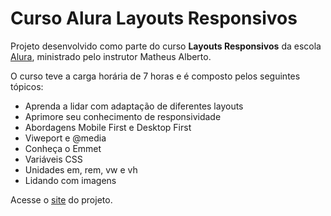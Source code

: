 # Curso Alura Layouts Responsivos

<p>Projeto desenvolvido como parte do curso <b>Layouts Responsivos</b> da escola <a href="https://www.alura.com.br/">Alura</a>, ministrado pelo instrutor Matheus Alberto.</p>
<p>O curso teve a carga horária de 7 horas e é composto pelos seguintes tópicos:</p>
<ul>
<li>Aprenda a lidar com adaptação de diferentes layouts</li>
<li>Aprimore seu conhecimento de responsividade</li>
<li>Abordagens Mobile First e Desktop First</li>
<li>Viweport e @media</li>
<li>Conheça o Emmet</li>
<li>Variáveis CSS</li>
<li>Unidades em, rem, vw e vh</li>
<li>Lidando com imagens</li>
</ul>
<p>Acesse o <a href="https://mardemor.github.io/alura-responsivo/">site</a> do projeto.</p>
